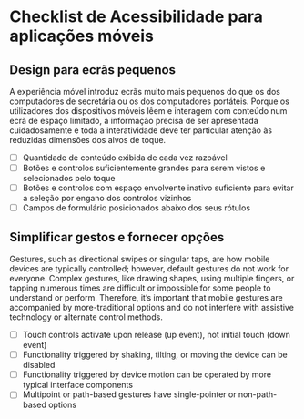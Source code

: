 # Checklist de Acessibilidade para aplicações móveis

## Design para ecrãs pequenos

A experiência móvel introduz ecrãs muito mais pequenos do que os dos computadores de secretária ou os dos computadores portáteis. Porque os utilizadores dos dispositivos móveis lêem e interagem com conteúdo num ecrã de espaço limitado, a informação precisa de ser apresentada cuidadosamente e toda a interatividade deve ter particular atenção às reduzidas dimensões dos alvos de toque.

- [ ] Quantidade de conteúdo exibida de cada vez razoável
- [ ] Botões e controlos suficientemente grandes para serem vistos e selecionados pelo toque
- [ ] Botões e controlos com espaço envolvente inativo suficiente para evitar a seleção por engano dos controlos vizinhos
- [ ] Campos de formulário posicionados abaixo dos seus rótulos

## Simplificar gestos e fornecer opções

Gestures, such as directional swipes or singular taps, are how mobile devices are typically controlled; however, default gestures do not work for everyone. Complex gestures, like drawing shapes, using multiple fingers, or tapping numerous times are difficult or impossible for some people to understand or perform. Therefore, it’s important that mobile gestures are accompanied by more-traditional options and do not interfere with assistive technology or alternate control methods.

- [ ] Touch controls activate upon release (up event), not initial touch (down event)
- [ ] Functionality triggered by shaking, tilting, or moving the device can be disabled
- [ ] Functionality triggered by device motion can be operated by more typical interface components
- [ ] Multipoint or path-based gestures have single-pointer or non-path-based options
